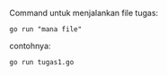Command untuk menjalankan file tugas:

```
go run "mana file"
```

contohnya:

```
go run tugas1.go
```
